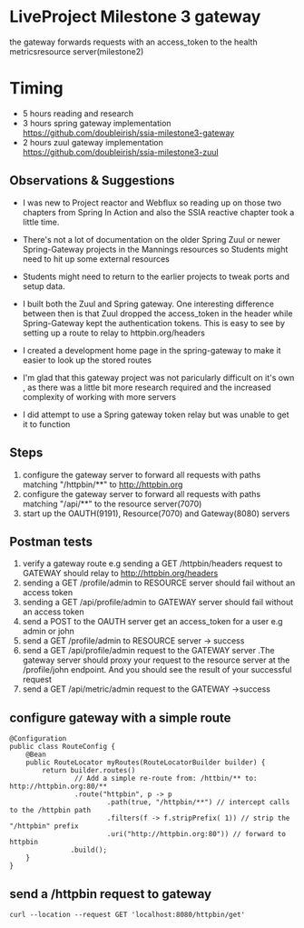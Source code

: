 # LiveProject Milestone 3 gateway
the gateway forwards requests with an access_token to the health metricsresource server(milestone2)

# Timing 
- 5 hours reading and research
- 3 hours spring gateway implementation https://github.com/doubleirish/ssia-milestone3-gateway
- 2 hours zuul gateway implementation https://github.com/doubleirish/ssia-milestone3-zuul

## Observations & Suggestions
- I was new to Project reactor and Webflux so reading up on those two chapters from Spring In Action and also the SSIA reactive chapter took a little time. 

- There's not a lot of documentation on the older Spring Zuul or newer Spring-Gateway projects in the Mannings resources so  Students might need to hit up some external resources 

- Students might need to return to the earlier projects to tweak ports and setup data. 

- I built both the Zuul and Spring gateway.  One interesting difference between then is that Zuul dropped the access_token in the header while Spring-Gateway kept the authentication tokens. This is easy to see by setting up a route to relay to httpbin.org/headers

- I created a development home page in the spring-gateway to make it easier to look up the stored routes 

- I'm glad that this gateway project was not paricularly difficult on it's own , as there was a little bit more research required and  the increased complexity of    working with  more servers 

- I did attempt to use a Spring gateway token relay but was unable to get it to function 


## Steps
1. configure the gateway server   to forward all requests with paths matching "/httpbin/**" to  http://httpbin.org 
1. configure the gateway server   to forward all requests with paths matching "/api/**" to the resource server(7070) 
1. start up the OAUTH(9191), Resource(7070) and Gateway(8080) servers

## Postman tests
1. verify a gateway route e.g sending a GET /httpbin/headers request to GATEWAY should relay to http://httpbin.org/headers
1. sending a GET /profile/admin to RESOURCE server should fail without an access token
1. sending a GET /api/profile/admin to GATEWAY server should fail without an access token 
1. send a POST to the OAUTH server  get an access_token for a user e.g admin or john
1. send a GET /profile/admin to RESOURCE server -> success
1. send a GET /api/profile/admin request to the GATEWAY server .The gateway server should proxy your request to the resource server  at the /profile/john endpoint. And you should see the result of your successful request
1. send a GET /api/metric/admin request to the GATEWAY ->success 

 

## configure gateway with a  simple route 
```
@Configuration
public class RouteConfig {
    @Bean
    public RouteLocator myRoutes(RouteLocatorBuilder builder) {
        return builder.routes()
                // Add a simple re-route from: /httbin/** to: http://httpbin.org:80/**
                .route("httpbin", p -> p
                        .path(true, "/httpbin/**") // intercept calls to the /httpbin path
                        .filters(f -> f.stripPrefix( 1)) // strip the "/httpbin" prefix
                        .uri("http://httpbin.org:80")) // forward to httpbin
               .build();
    }
}
```
## send a /httpbin request to gateway
```
curl --location --request GET 'localhost:8080/httpbin/get'
```
 